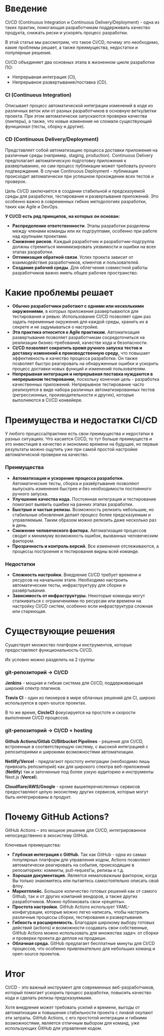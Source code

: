 # Введение

CI/CD (Continuous Integration и Continuous Delivery/Deployment) - одна из таких практик, помогающая разработчикам поддерживать качество продукта, снижать риски и ускорять процесс разработки.

В этой статье мы рассмотрим, что такое CI/CD, почему это необходимо, какие проблемы решает, а также преимущества, недостатки и популярные решения.

CI/CD объединяет два основных этапа в жизненном цикле разработки ПО:

- Непрерывная интеграция (CI),
- Непрерывное развертывание/поставка (CD).

### CI (Continuous Integration)

Описывает процесс автоматической интеграции изменений в коде из различных веток или от разных разработчиков в основную ветку/ветки проекта. При этом автоматически запускаются проверки качества (линтеры), а также, что новые изменения не сломали существующий функционал (тесты, сборку и другие).

### CD (Continuous Delivery/Deployment)

Представляет собой автоматизацию процесса доставки приложения на различные среды (например, staging, production). Continuous Delivery предполагает автоматическую подготовку приложения к развертыванию, но сам процесс публикации может требовать ручного подтверждения. В случае Continuous Deployment - публикация происходит автоматически при успешном прохождении всех тестов и проверок.

Цель CI/CD заключается в создании стабильной и предсказуемой среды для разработки, тестирования и развертывания приложений. Это особенно важно в современных гибких методологиях разработки, таких как Agile и DevOps.

**У CI/CD есть ряд принципов, на которых он основан:**

- **Распределение ответственности**. Этапы разработки разделены между членами команды или их подгруппами, особенно при работе над крупными проектами.
- **Снижение рисков**. Каждый разработчик и разработчик-подгруппа должны стремиться минимизировать уязвимости и ошибки на всех этапах разработки.
- **Оптимизация обратной связи**. Успех проекта зависит от взаимодействия разработчиков, клиентов и пользователей.
- **Создание рабочей среды**. Для облегчения совместной работы разработчиков важно иметь общее рабочее пространство.

# Какие проблемы решает

- **Обычно разработчики работают с одними или несколькими окружениями**, в которых приложения развертываются для тестирования и ревью. Использование CI/CD позволяет один раз задать переменные окружения для каждой среды, хранить их в секрете и не задумываться о настройке.
- **Эта практика относится к Agile практикам.** Автоматизация развертывания позволяет разработчикам сосредоточиться на реализации бизнес-требований, качестве кода и безопасности.
- **CI/CD позволяет сократить время ручного запуска тестов и доставку изменений в производственную среду,** что повышает эффективность и качество процесса разработки. Он также позволяет быстро реагировать на обнаруженные ошибки и ускорить процесс доставки новых функций и изменений пользователям.
- **Непрерывная интеграция и непрерывная поставка нуждаются в непрерывном тестировании,** поскольку конечная цель - разработка качественных приложений. Непрерывное тестирование часто реализуется в виде набора различных автоматизированных тестов (регрессионных, производительности и других), которые выполняются в CI/CD конвейере.

# Преимущества и недостатки CI/CD

У любого процесса/практики есть свои преимущества и недостатки в разных ситуациях. Что касается CI/CD, то тут больше преимуществ и это инвестиция в качество и экономию времени на будущее, но первые результаты можно ощутить уже при самой простой настройке автоматической проверки на качество.

### Преимущества

- **Автоматизация и ускорение процесса разработки.** Автоматические тесты, сборка и развёртывание позволяют выпускать изменения быстрее и без необходимости постоянного ручного запуска.
- **Улучшение качества кода.** Постоянная интеграция и тестирование помогают выявить ошибки на ранних этапах разработки.
- **Быстрые и частые релизы.** Возможность релизить небольшие, но стабильные обновления делает процесс более предсказуемым и управляемым. Таким образом можно релизить даже несколько раз в день.
- **Снижение человеческого фактора.** Автоматизация процессов сводит к минимуму возможность ошибок, вызванных человеческим фактором.
- **Прозрачность и контроль версий.** Все изменения отслеживаются, а процессы построения и тестирования видны всей команде.

### Недостатки

- **Сложность настройки.** Внедрение CI/CD требует времени и ресурсов на начальном этапе. Необходимо настроить автоматические тесты, инфраструктуру для сборки и развёртывания.
- **Зависимость от инфраструктуры.** Некоторые команды могут сталкиваться с ограничениями по ресурсам или времени на настройку CI/CD систем, особенно если инфраструктура сложная или стареющая.

# Существующие решения

Существует множество платформ и инструментов, которые предоставляют функциональность CI/CD.

Их условно можно разделить на 2 группы:

### git-репозиторий → CI/CD

**Jenkins** - мощная и гибкая система для CI/CD, поддерживающая широкий спектр плагинов.

**Travis CI** - один из пионеров в мире облачных решений для CI, широко используется в open-source проектах.

В то же время, **CircleCI** фокусируется на простоте и скорости выполнения CI/CD процессов.

### git-репозиторий → CI/CD + hosting

**Github Actions/Gitlab CI/Bitbucket Pipelines** - решения для CI/CD, встроенные в соответствующую систему, с высокой интеграцией с репозиториями и широкими возможностями автоматизации.

**Netlify/Vercel** - предлагают простоту интеграции (необходимо лишь привязать репозиторий) как для широкого спектра веб-приложений (**Netlify**) так и заточенные под более узкую аудиторию и инструменты Next.js (**Vercel**).

**Cloudflare/AWS/Google** - кроме вышеперечисленных сервисов предоставляют целую экосистему других сервисов, которые могут быть интегрированы в продукт.

# Почему GitHub Actions?

GitHub Actions – это мощное решение для CI/CD, интегрированное непосредственно в экосистему GitHub.

Ключевые преимущества:

- **Глубокая интеграция с GitHub.** Так как GitHub - одна из самых популярных платформ для управления кодом, Actions позволяют автоматически реагировать на события, происходящие в репозиториях: коммиты, pull-request’ы, релизы и т.д.
- **Хорошая документация.** Является немаловажным фактором, когда Вы только знакомитесь или пытаетесь самостоятельно описать свой флоу.
- **Маркетплейс.** Большое количество готовых решений как от самого Github, так и от других компаний вендоров, а также других разработчиков. Можно публиковать свои «рецепты».
- **Простота настройки.** GitHub Actions использует YAML-конфигурации, которые можно легко написать, чтобы настроить различные процессы сборки, тестирования и развертывания.
- **Гибкость и расширяемость.** Благодаря широкому выбору готовых действий (actions) и возможности создавать свои собственные, GitHub Actions можно использовать для множества задач: от сборки и проверки проекта до деплоя на продакшн.
- **Облачная среда.** GitHub предлагает бесплатные минуты для CI/CD процессов, что особенно привлекательно для небольших команд и open-source проектов.

# Итог

CI/CD - это важный инструмент для современных веб-разработчиков, который помогает ускорить процесс разработки, повысить качество кода и сделать релизы предсказуемыми.

Хотя внедрение может требовать усилий и времени, выгоды от автоматизации и повышения стабильности проекта с лихвой окупают эти затраты. GitHub Actions, с его простотой интеграции и гибкими возможностями, является отличным выбором для команд, уже использующих GitHub для управления кодом.

